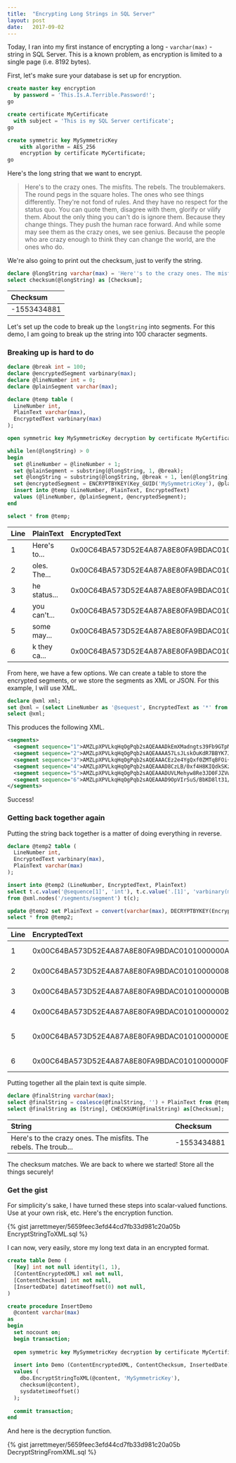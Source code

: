 ```yaml
---
title:  "Encrypting Long Strings in SQL Server"
layout: post
date:   2017-09-02
---
```


Today, I ran into my first instance of encrypting a long - `varchar(max)` - string in SQL Server. This is a known problem, as encryption is limited to a single page (i.e. 8192 bytes).

First, let's make sure your database is set up for encryption.

```sql
create master key encryption
  by password = 'This.Is.A.Terrible.Password!';
go

create certificate MyCertificate
  with subject = 'This is my SQL Server certificate';
go

create symmetric key MySymmetricKey
	with algorithm = AES_256
	encryption by certificate MyCertificate;
go
```

Here's the long string that we want to encrypt.

> Here's to the crazy ones. The misfits. The rebels. The troublemakers. The round pegs in the square holes. The ones who see things differently. They're not fond of rules. And they have no respect for the status quo. You can quote them, disagree with them, glorify or vilify them. About the only thing you can't do is ignore them. Because they change things. They push the human race forward. And while some may see them as the crazy ones, we see genius. Because the people who are crazy enough to think they can change the world, are the ones who do.

We're also going to print out the checksum, just to verify the string.

```sql
declare @longString varchar(max) = 'Here''s to the crazy ones. The misfits. The rebels. The troublemakers. The round pegs in the square holes. The ones who see things differently. They''re not fond of rules. And they have no respect for the status quo. You can quote them, disagree with them, glorify or vilify them. About the only thing you can''t do is ignore them. Because they change things. They push the human race forward. And while some may see them as the crazy ones, we see genius. Because the people who are crazy enough to think they can change the world, are the ones who do.';
select checksum(@longString) as [Checksum];
```

| Checksum    |
| :---------- |
| -1553434881 |

Let's set up the code to break up the `longString` into segments. For this demo, I am going to break up the string into 100 character segments.

### Breaking up is hard to do

```sql
declare @break int = 100;
declare @encryptedSegment varbinary(max);
declare @lineNumber int = 0;
declare @plainSegment varchar(max);

declare @temp table (
  LineNumber int,
  PlainText varchar(max),
  EncryptedText varbinary(max)
);

open symmetric key MySymmetricKey decryption by certificate MyCertificate;

while len(@longString) > 0
begin
  set @lineNumber = @lineNumber + 1;
  set @plainSegment = substring(@longString, 1, @break);
  set @longString = substring(@longString, @break + 1, len(@longString));
  set @encryptedSegment = ENCRYPTBYKEY(Key_GUID('MySymmetricKey'), @plainSegment);
  insert into @temp (LineNumber, PlainText, EncryptedText)
  values (@lineNumber, @plainSegment, @encryptedSegment);
end

select * from @temp;
```

| Line | PlainText    | EncryptedText                               |
| :--- | :----------- | :------------------------------------------ |
| 1    | Here's to... | 0x00C64BA573D52E4A87A8E80FA9BDAC0101000000CF8A13E77D3D7B4BE11... |
| 2    | oles. The... | 0x00C64BA573D52E4A87A8E80FA9BDAC010100000004F43C3D2F0B8696248... |
| 3    | he status... | 0x00C64BA573D52E4A87A8E80FA9BDAC0101000000B41D84CE43D6BA8276C... |
| 4    | you can't... | 0x00C64BA573D52E4A87A8E80FA9BDAC0101000000EE273A249FAE3008CFB... |
| 5    |  some may... | 0x00C64BA573D52E4A87A8E80FA9BDAC0101000000CCF8A7DCA139902C95B... |
| 6    | k they ca... | 0x00C64BA573D52E4A87A8E80FA9BDAC01010000007B1EDDD06BEA7EC27B7... |

From here, we have a few options. We can create a table to store the encrypted segments, or we store the segments as XML or JSON. For this example, I will use XML.

```sql
declare @xml xml;
set @xml = (select LineNumber as '@sequest', EncryptedText as '*' from @temp order by LineNumber for xml path ('segment'), root ('segments'));
select @xml;
```

This produces the following XML.

```xml
<segments>
  <segment sequence="1">AMZLpXPVLkqHqOgPqb2sAQEAAADkEmXMadngts39Fb9GTpMkimyEjWBvN9vUvPGVf3qe66MpR0IcLmLWzYUZjrzDxHAZdK0N24L+4nR2LDJUoM4Ua/7ZX4+3kxz4ZSy16DRgxbEIKup3nfoSZlbmrAxYNhJF/m3dpVbmf74mTkgg6v0RT98xdZ8Dp2znaCuTp9grYA==</segment>
  <segment sequence="2">AMZLpXPVLkqHqOgPqb2sAQEAAAA57LsJLskOuKdR7BBYK7JBoXYl/k81ow1QmsYhxZNH7UCf8zck16/vrFINNC3YDpirwxP2W/Z9G+W3s4uRZLFe0THZjKU64Nd72GdIC8Ml5kO0euRxx9yhCaUPm8h2n38DZJHzMgsdze7dvPfZlk94pjHpx1JeuEQU06XlMBuGSw==</segment>
  <segment sequence="3">AMZLpXPVLkqHqOgPqb2sAQEAAACEz2e4YgQxf0ZMTqBFOi+Hex3rUsemJWi7lP/KibAjR00xeZVIyEhcGgt7vgqJTYXTlnEhKHUu+cQaO8kFjKeKUZUUippkGxNg/Eyxg7ziz9j6AQhPoqylMpLG1bUEhFNeNHDmpL3rZXqUaa7Zw2KWAgYeC1CrwFz9FnkaFQas5w==</segment>
  <segment sequence="4">AMZLpXPVLkqHqOgPqb2sAQEAAAD8CzLB/0xf4H8KIQdkSKz85SZutda8jpT4mdvolg/8uIqszDBiQYVyg9U7wiog1WBMcLIch4b4mbM78rGxelsfqOzTb5laipr331KtWaO362vo4FKY+ahGmsGuTf3BaYC5cIr36BA8mgOELBUwmXv2blUUcNV2HvfZofRrOWYblg==</segment>
  <segment sequence="5">AMZLpXPVLkqHqOgPqb2sAQEAAADUVLMehyw8Re3JD0FJZVwfAZ/zQ/Q389J/B8Nx75C6+Y7yPDSrPHgkrVRawFAeN/cG2enefEXHG128SkaYgx6N75yGXI/WQK5z27pEKQUhWFS7U0BPFWcgFc5XNOpa0Y23UToqReqrp9m7lH808xJiZGUoVylNSQmv0JLHEk3wvw==</segment>
  <segment sequence="6">AMZLpXPVLkqHqOgPqb2sAQEAAAD9OpVIrSuS/BbKD8lt31/hjmVIkJ1lptd1aIW9a4EucQ5cTvkPfOT1xrQGld2VpuYP2fdER91PfqGk3HyoNMvypwtrz0XraWnoXdbjJvu5bQ==</segment>
</segments>
```

Success!

### Getting back together again

Putting the string back together is a matter of doing everything in reverse.

```sql
declare @temp2 table (
  LineNumber int,
  EncryptedText varbinary(max),
  PlainText varchar(max)
);

insert into @temp2 (LineNumber, EncryptedText, PlainText)
select t.c.value('@sequence[1]', 'int'), t.c.value('.[1]', 'varbinary(max)'), null
from @xml.nodes('/segments/segment') t(c);

update @temp2 set PlainText = convert(varchar(max), DECRYPTBYKEY(EncryptedText));
select * from @temp2;
```

| Line | EncryptedText                                                    | PlainText        |
| :--- | :--------------------------------------------------------------- | :--------------- |
| 1    | 0x00C64BA573D52E4A87A8E80FA9BDAC0101000000A1C8A541DC24515AA20... | Here's to the... |
| 2    | 0x00C64BA573D52E4A87A8E80FA9BDAC01010000008D32B01513CD613598D... | oles. The one... |
| 3    | 0x00C64BA573D52E4A87A8E80FA9BDAC0101000000BB9B20DA4AC976835B9... | he status quo... |
| 4    | 0x00C64BA573D52E4A87A8E80FA9BDAC010100000028905B51ABB8F8E61BB... | you can't do ... |
| 5    | 0x00C64BA573D52E4A87A8E80FA9BDAC0101000000E2DB179E4A364BEBF32... | some may see ... |
| 6    | 0x00C64BA573D52E4A87A8E80FA9BDAC0101000000FDC5D37D139AF7E78BE... | k they can ch... |

Putting together all the plain text is quite simple.

```sql
declare @finalString varchar(max);
select @finalString = coalesce(@finalString, '') + PlainText from @temp2 order by Line;
select @finalString as [String], CHECKSUM(@finalString) as[Checksum];
```

| String                                                          | Checksum    |
| :-------------------------------------------------------------- | :---------- |
| Here's to the crazy ones. The misfits. The rebels. The troub... | -1553434881 |

The checksum matches. We are back to where we started! Store all the things securely!

### Get the gist

For simplicity's sake, I have turned these steps into scalar-valued functions. Use at your own risk, etc. Here's the encryption function.

{% gist jarrettmeyer/5659feec3efd44cd7fb33d981c20a05b EncryptStringToXML.sql %}

I can now, very easily, store my long text data in an encrypted format.

```sql
create table Demo (
  [Key] int not null identity(1, 1),
  [ContentEncryptedXML] xml not null,
  [ContentChecksum] int not null,
  [InsertedDate] datetimeoffset(0) not null,
)

create procedure InsertDemo
  @content varchar(max)
as
begin
  set nocount on;
  begin transaction;
  
  open symmetric key MySymmetricKey decryption by certificate MyCertificate;
  
  insert into Demo (ContentEncryptedXML, ContentChecksum, InsertedDate)
  values (
    dbo.EncryptStringToXML(@content, 'MySymmetricKey'),
    checksum(@content),
    sysdatetimeoffset()
  );
  
  commit transaction;
end
```

And here is the decryption function.

{% gist jarrettmeyer/5659feec3efd44cd7fb33d981c20a05b DecryptStringFromXML.sql %}
